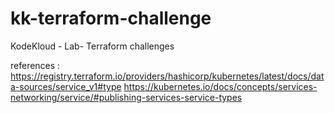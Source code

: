 # kk-terraform-challenge
KodeKloud - Lab- Terraform challenges

references :
https://registry.terraform.io/providers/hashicorp/kubernetes/latest/docs/data-sources/service_v1#type
https://kubernetes.io/docs/concepts/services-networking/service/#publishing-services-service-types
